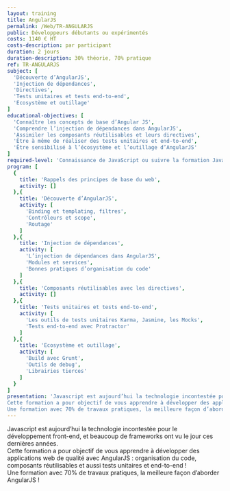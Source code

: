 ```yaml
---
layout: training
title: AngularJS
permalink: /Web/TR-ANGULARJS
public: Développeurs débutants ou expérimentés
costs: 1140 € HT
costs-description: par participant
duration: 2 jours
duration-description: 30% théorie, 70% pratique
ref: TR-ANGULARJS
subject: [
  'Découverte d’AngularJS',
  'Injection de dépendances',
  'Directives',
  'Tests unitaires et tests end-to-end',
  'Ecosystème et outillage'
]
educational-objectives: [
  'Connaître les concepts de base d’Angular JS',
  'Comprendre l’injection de dépendances dans AngularJS',
  'Assimiler les composants réutilisables et leurs directives',
  'Être à même de réaliser des tests unitaires et end-to-end',
  'Être sensibilisé à l’écosystème et l’outillage d’AngularJS'
]
required-level: 'Connaissance de JavaScript ou suivre la formation JavaScript Avancé'
program: [
  {
    title: 'Rappels des principes de base du web',
    activity: []
  },{
    title: 'Découverte d’AngularJS',
    activity: [
      'Binding et templating, filtres',
      'Contrôleurs et scope',
      'Routage'
    ]
  },{
    title: 'Injection de dépendances',
    activity: [
      'L’injection de dépendances dans AngularJS',
      'Modules et services',
      'Bonnes pratiques d’organisation du code'
    ]
  },{
    title: 'Composants réutilisables avec les directives',
    activity: []
  },{
    title: 'Tests unitaires et tests end-to-end',
    activity: [
      'Les outils de tests unitaires Karma, Jasmine, les Mocks',
      'Tests end-to-end avec Protractor'
    ]
  },{
    title: 'Ecosystème et outillage',
    activity: [
      'Build avec Grunt',
      'Outils de debug',
      'Librairies tierces'
    ]
  }
]
presentation: 'Javascript est aujourd’hui la technologie incontestée pour le développement front-end, et beaucoup de frameworks ont vu le jour ces dernières années.
Cette formation a pour objectif de vous apprendre à développer des applications web de qualité avec AngularJS : organisation du code, composants réutilisables et aussi tests unitaires et end-to-end !
Une formation avec 70% de travaux pratiques, la meilleure façon d’aborder AngularJS !'
---
```


Javascript est aujourd’hui la technologie incontestée pour le développement front-end, et beaucoup de frameworks ont vu le jour ces dernières années.  
Cette formation a pour objectif de vous apprendre à développer des applications web de qualité avec AngularJS : organisation du code, composants réutilisables et aussi tests unitaires et end-to-end !  
Une formation avec 70% de travaux pratiques, la meilleure façon d’aborder AngularJS !  
